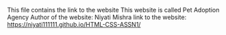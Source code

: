 This file contains the link to the website
This website is called Pet Adoption Agency
Author of the website: Niyati Mishra
link to the website: https://niyati111111.github.io/HTML-CSS-ASSN1/
